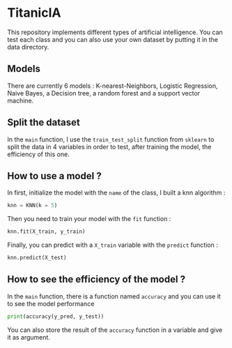 # TitanicIA

This repository implements different types of artificial intelligence. You can test each class and you can also use your own dataset by putting it in the data directory.

## Models

There are currently 6 models : K-nearest-Neighbors, Logistic Regression, Naive Bayes, a Decision tree, a random forest and a support vector machine.

## Split the dataset

In the `main` function, I use the `train_test_split` function from `sklearn` to split the data in 4 variables in order to test, after training the model, the efficiency of this one.

## How to use a model ?

In first, initialize the model with the `name` of the class, I built a knn algorithm :
```python
knn = KNN(k = 5)
```

Then you need to train your model with the `fit` function :
```python
knn.fit(X_train, y_train)
```

Finally, you can predict with a `X_train` variable with the `predict` function :
```python
knn.predict(X_test)
```
## How to see the efficiency of the model ?

In the `main` function, there is a function named `accuracy` and you can use it to see the model performance
```python
print(accuracy(y_pred, y_test))
```
You can also store the result of the `accuracy` function in a variable and give it as argument.